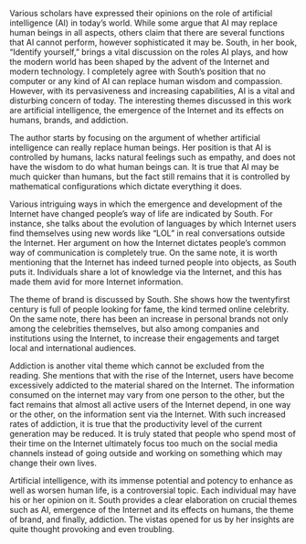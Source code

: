 Various scholars have expressed their opinions on the role of artificial intelligence (AI) in today’s world. While some argue that AI may replace human beings in all aspects, others claim that there are several functions that AI cannot perform, however sophisticated it may be. South, in her book, “Identify yourself,” brings a vital discussion on the roles AI plays, and how the modern world has been shaped by the advent of the Internet and modern technology. I completely agree with South’s position that no computer or any kind of AI can replace human wisdom and compassion. However, with its pervasiveness and increasing capabilities, AI is a vital and disturbing concern of today.  The interesting themes discussed in this work are artificial intelligence, the emergence of the Internet and its effects on humans, brands, and addiction.

The author starts by focusing on the argument of whether artificial intelligence can really replace human beings. Her position is that AI is controlled by humans, lacks natural feelings such as empathy, and does not have the wisdom to do what human beings can. It is true that AI may be much quicker than humans, but the fact still remains that it is controlled by mathematical configurations which dictate everything it does. 

Various intriguing ways in which the emergence and development of the Internet have changed people’s way of life are indicated by South. For instance, she talks about the evolution of languages by which Internet users find themselves using new words like “LOL” in real conversations outside the Internet. Her argument on how the Internet dictates people’s common way of communication is completely true. On the same note, it is worth mentioning that the Internet has indeed turned people into objects, as South puts it. Individuals share a lot of knowledge via the Internet, and this has made them avid for more Internet information. 

The theme of brand is discussed by South. She shows how the twentyfirst century is full of people looking for fame, the kind termed online celebrity. On the same note, there has been an increase in personal brands not only among the celebrities themselves, but also among companies and institutions using the Internet, to increase their engagements and target local and international audiences. 

Addiction is another vital theme which cannot be excluded from the reading. She mentions that with the rise of the Internet, users have become excessively addicted to the material shared on the Internet. The information consumed on the internet may vary from one person to the other, but the fact remains that almost all active users of the Internet depend, in one way or the other, on the information sent via the Internet. With such increased rates of addiction, it is true that the productivity level of the current generation may be reduced. It is truly stated that people who spend most of their time on the Internet ultimately focus too much on the social media channels instead of going outside and working on something which may change their own lives. 

Artificial intelligence, with its immense potential and potency to enhance as well as worsen human life, is a controversial topic. Each individual may have his or her opinion on it.  South provides a clear elaboration on crucial themes such as AI, emergence of the Internet and its effects on humans, the theme of brand, and finally, addiction. The vistas opened for us by her insights are quite thought provoking and even troubling.  
